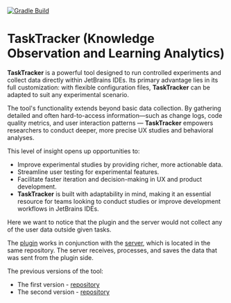 [![Gradle Build](https://github.com/JetBrains-Research/tasktracker-3/actions/workflows/build.yml/badge.svg)](https://github.com/JetBrains-Research/tasktracker-3/actions/workflows/build.yml)

# TaskTracker (Knowledge Observation and Learning Analytics)

**TaskTracker** is a powerful tool designed to run controlled experiments and collect data directly within JetBrains IDEs. Its primary advantage lies in its full customization: with flexible configuration files, **TaskTracker** can be adapted to suit any experimental scenario.

The tool's functionality extends beyond basic data collection. By gathering detailed and often hard-to-access information—such as change logs, code quality metrics, and user interaction patterns — **TaskTracker** empowers researchers to conduct deeper, more precise UX studies and behavioral analyses.

This level of insight opens up opportunities to:

- Improve experimental studies by providing richer, more actionable data.
- Streamline user testing for experimental features.
- Facilitate faster iteration and decision-making in UX and product development.
- **TaskTracker** is built with adaptability in mind, making it an essential resource for teams looking to conduct studies or improve development workflows in JetBrains IDEs.

Here we want to notice that the plugin and the server would not collect any of the user data outside given tasks.

The [plugin](ij-plugin) works in conjunction with the [server](ij-server), which is located in the same repository. The server receives, processes, and saves the data that was sent from the plugin side.

The previous versions of the tool:

- The first version - [repository](https://github.com/JetBrains-Research/task-tracker-plugin)
- The second version - [repository](https://github.com/samorojy/task-tracker-plugin/tree/revival)
